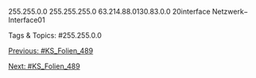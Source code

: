 255.255.0.0
255.255.255.0 63.214.88.0130.83.0.0
20interface
Netzwerk−
Interface01

   Tags & Topics:
   #255.255.0.0

[Previous: #KS_Folien_489](KS_Folien_489.md)

[Next: #KS_Folien_489](KS_Folien_489.md)